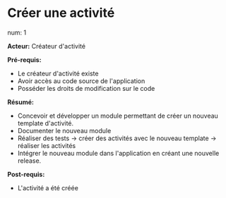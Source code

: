 # Créer une activité
num: 1

**Acteur:** Créateur d'activité

**Pré-requis:**
- Le créateur d'activité existe
- Avoir accès au code source de l'application
- Posséder les droits de modification sur le code

**Résumé:**
- Concevoir et développer un module permettant de créer un nouveau template d'activité.
- Documenter le nouveau module
- Réaliser des tests
-> créer des activités avec le nouveau template
-> réaliser les activités
- Intégrer le nouveau module dans l'application en créant une nouvelle release.

**Post-requis:**
- L'activité a été créée

